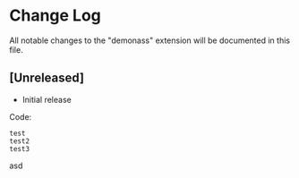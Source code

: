 # Change Log

All notable changes to the "demonass" extension will be documented in this file.

## [Unreleased]

- Initial release

Code:
```demonass
test
test2
test3
```
asd